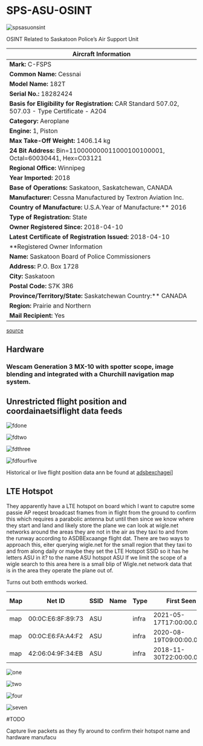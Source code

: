 # SPS-ASU-OSINT

![spsasuonsint](IMG/spsasuosint.png)

OSINT Related to Saskatoon Police’s Air Support Unit

| Aircraft Information                                                                          |
|--------------------------------------------------------------------------------------------------|
| **Mark:** C-FSPS                                                                                    |
| **Common Name:** Cessnai                                                                            |
| **Model Name:** 182T                                                                                |
| **Serial No.:** 18282424                                                                            |
| **Basis for Eligibility for Registration:** CAR Standard 507.02, 507.03 - Type Certificate - A204   |
| **Category:** Aeroplane                                                                             |
| **Engine:** 1, Piston                                                                               |
| **Max Take-Off Weight:** 1406.14 kg                                                                 |
| **24 Bit Address:** Bin=110000000011000100100001, Octal=60030441, Hex=C03121                        |
| **Regional Office:** Winnipeg                                                                       |
| **Year Imported:** 2018                                                                             |
| **Base of Operations:** Saskatoon, Saskatchewan, CANADA                                             |
| **Manufacturer:** Cessna Manufactured by Textron Aviation Inc.                                      |
| **Country of Manufacture:** U.S.A.Year of Manufacture:** 2016                                        |
| **Type of Registration:** State                                                                     |
| **Owner Registered Since:** 2018-04-10                                                              |
| **Latest Certificate of Registration Issued:** 2018-04-10                                           |
| **Registered Owner Information                                                                     |
| **Name:** Saskatoon Board of Police Commissioners                                                   |
| **Address:** P.O. Box 1728                                                                          |
| **City:** Saskatoon                                                                                 |
| **Postal Code:** S7K 3R6                                                                            |
| **Province/Territory/State:** Saskatchewan Country:** CANADA                                         |
| **Region:** Prairie and Northern                                                                    |
| **Mail Recipient:** Yes                                                                             |

[source](https://wwwapps.tc.gc.ca/Saf-Sec-Sur/2/CCARCS-RIACC/ADet.aspx?id=531479&rfr=RchSimp.aspx])

## Hardware 

### Wescam Generation 3 MX-10 with spotter scope, image blending and integrated with a Churchill navigation map system.


## Unrestricted flight position and coordainaetsiflight data feeds

![fdone](IMG/fdone.png)

![fdtwo](IMG/fdtwo.png)

![fdthree](IMG/fdthree.png)

![fdfourfive](IMG/fdfour.png)


Historical or live flight position data ann be found at [adsbexchagei](https://globe.adsbexchange.com/?icao=c03121)]

## LTE Hotspot

They apparently have a LTE hotspot on board which I want to caputre some passie AP reqest broadcast frames from in flight from the ground to confirm this which requires a parabolic antenna but until then since we know where they start and land and likely store the plane we can look at wigle.net networks around the areas they are not in the air as they taxi to and from the runway according to ASDBExcaange flight dat. There are two ways to approach this, eiter querying wigle.net for the small region that they taxi to and from along daily or maybe they set the LTE Hotspot SSID so it has he letters ASU in it? to the name ASU hotspot ASU If we limit the scope of a wigle search to this area here is a small blip of Wigle.net network data that is in the area they operate the plane out of.

Turns out both emthods worked. 

| Map | Net ID            | SSID | Name | Type  | First Seen               | Most Recently            | Crypto | Est. Lat    | Est. Long     | Channel | Bcn Int. | QoS | Found by Me | Free | Pay | Comment |   |
|-----|-------------------|------|------|-------|--------------------------|--------------------------|--------|-------------|---------------|---------|----------|-----|-------------|------|-----|---------|---|
| map | 00:0C:E6:8F:89:73 | ASU  |      | infra | 2021-05-17T17:00:00.000Z | 2021-05-17T19:00:00.000Z | #      | 52.16537476 | -106.68710327 | 44      | 0        | 0   |             |      |     |         |   |
| map | 00:0C:E6:FA:A4:F2 | ASU  |      | infra | 2020-08-19T09:00:00.000Z | 2021-05-17T19:00:00.000Z | #      | 52.16562653 | -106.6869278  | 6       | 0        | 2   |             |      |     |         |   |
| map | 42:06:04:9F:34:EB | ASU  |      | infra | 2018-11-30T22:00:00.000Z | 2018-12-08T22:00:00.000Z | #      | 52.13396835 | -106.66700745 | 6       | 0        | 0   |             |      |     |         |   |


![one](IMG/one.png)

![two](IMG/two.png)

![four](IMG/three.png)

![seven](IMG/four.png)


#TODO 

Capture live packets as they fly around to  confirm their hotspot name and hardware manufacu 